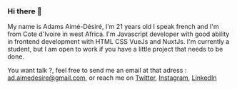 ### Hi there 👋

My name is Adams Aimé-Désiré, I'm 21 years old I speak french and I'm from Cote d'Ivoire in west Africa. I'm Javascript developer with good ability in frontend development with HTML CSS VueJs and NuxtJs.
I'm currently a student, but I am open to work if you have a little project that needs to be done.

You want talk ?, feel free to send me an email at that adress : ad.aimedesire@gmail.com, or reach me on [Twitter](http://twitter.com/dams9ix), [Instagram](http://instagram.com/adam.9ix), [LinkedIn](http://twitter.com/dams9ix)

<!--
**DevDams/DevDams** is a ✨ _special_ ✨ repository because its `README.md` (this file) appears on your GitHub profile.

Here are some ideas to get you started:

- 🔭 I’m currently working on ...
- 🌱 I’m currently learning javascript development
- 👯 I’m looking to collaborate on ...
- 🤔 I’m looking for help with ...
- 💬 Ask me about everythink, i'm like an opensource
- 📫 How to reach me: ...
- 😄 Pronouns: ...
- ⚡ Fun fact: ...
-->
